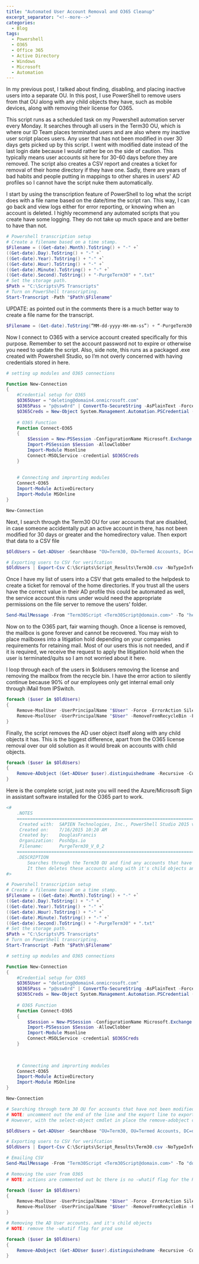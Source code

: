 ```yaml
---
title: "Automated User Account Removal and O365 Cleanup"
excerpt_separator: "<!--more-->"
categories:
  - Blog
tags:
  - Powershell
  - O365
  - Office 365
  - Active Directory
  - Windows
  - Microsoft
  - Automation
---
```


In my previous post, I talked about finding, disabling, and placing inactive users into a separate OU. In this post, I use PowerShell to remove users from that OU along with any child objects they have, such as mobile devices, along with removing their license for O365.

This script runs as a scheduled task on my Powershell automation server every Monday. It searches through all users in the Term30 OU, which is where our ID Team places terminated users and are also where my inactive user script places users. Any user that has not been modified in over 30 days gets picked up by this script. I went with modified date instead of the last login date because I would rather be on the side of caution. This typically means user accounts sit here for 30-60 days before they are removed. The script also creates a CSV report and creates a ticket for removal of their home directory if they have one. Sadly, there are years of bad habits and people putting in mappings to other shares in users' AD profiles so I cannot have the script nuke them automatically.

I start by using the transcription feature of PowerShell to log what the script does with a file name based on the date/time the script ran. This way, I can go back and view logs either for error reporting, or knowing when an account is deleted. I highly recommend any automated scripts that you create have some logging. They do not take up much space and are better to have than not.

```powershell
# Powershell transcription setup
# Create a filename based on a time stamp.
$Filename = ((Get-date).Month).ToString() + "-" +`
((Get-date).Day).ToString() + "-" +`
((Get-date).Year).ToString() + "-" +`
((Get-date).Hour).ToString() + "-" +`
((Get-date).Minute).ToString() + "-" +`
((Get-date).Second).ToString() + "-PurgeTerm30" + ".txt"
# Set the storage path.
$Path = "C:\Scripts\PS Transcripts"
# Turn on PowerShell transcripting. 
Start-Transcript -Path "$Path\$Filename"
```

UPDATE: as pointed out in the comments there is a much better way to create a file name for the transcript.

```powershell
$Filename = (Get-date).ToString(“MM-dd-yyyy-HH-mm-ss”) + “-PurgeTerm30.txt”
```

Now I connect to O365 with a service account created specifically for this purpose. Remember to set the account password not to expire or otherwise you need to update the script. Also, side note, this runs as a packaged .exe created with Powershell Studio, so I’m not overly concerned with having credentials stored in here.

```powershell
# setting up modules and O365 connections

Function New-Connection
{
	#Credential setup for O365
	$O365User = "deleting@domain4.onmicrosoft.com"
	$O365Pass = "p@ssw0rd" | ConvertTo-SecureString -AsPlainText -Force
	$O365Creds = New-Object System.Management.Automation.PSCredential ($O365User, $O365Pass)
	
	# O365 Function
	Function Connect-O365
	{
		$Session = New-PSSession -ConfigurationName Microsoft.Exchange -ConnectionUri https://ps.outlook.com/powershell/ -Credential $O365Creds -Authentication Basic -AllowRedirection
		Import-PSSession $Session -AllowClobber
		Import-Module Msonline
		Connect-MSOLService -credential $O365Creds
	}
	
	
	# Connecting and improrting modules
	Connect-O365
	Import-Module ActiveDirectory
	Import-Module MSOnline
}

New-Connection
```

Next, I search through the Term30 OU for user accounts that are disabled, in case someone accidentally put an active account in there, has not been modified for 30 days or greater and the homedirectory value. Then export that data to a CSV file

```powershell
$OldUsers = Get-ADUser -Searchbase "OU=Term30, OU=Termed Accounts, DC=domain, DC=com" -Filter * -Properties samaccountname, Modified, homedirectory | Where { $_.Modified -le $(Get-Date).AddDays(-30) -and $_.enabled -eq $false } # | select samaccountname, Modified

# Exporting users to CSV for verifcation
$OldUsers | Export-Csv C:\Scripts\Script_Results\Term30.csv -NoTypeInformation
```

Once I have my list of users into a CSV that gets emailed to the helpdesk to create a ticket for removal of the home directories. If you trust all the users have the correct value in their AD profile this could be automated as well, the service account this runs under would need the appropriate permissions on the file server to remove the users' folder.

```powershell
Send-MailMessage -From "Term30Script <Term30Script@domain.com>" -To "helpdesk@domain.com" -Subject "Network Shares from Term30" -Body "Task to Server team. Please see attatched CSV file" -Attachments "C:\Scripts\Script_Results\Term30.csv" -SmtpServer "smtp.domain.net"
```

Now on to the O365 part, fair warning though. Once a license is removed, the mailbox is gone forever and cannot be recovered. You may wish to place mailboxes into a litigation hold depending on your companies requirements for retaining mail. Most of our users this is not needed, and if it is required, we receive the request to apply the litigation hold when the user is terminated/quits so I am not worried about it here.

I loop through each of the users in $oldusers removing the license and removing the mailbox from the recycle bin. I have the error action to silently continue because 90% of our employees only get internal email only through iMail from IPSwitch.

```powershell
foreach ($user in $OldUsers)
{
	Remove-MsolUser -UserPrincipalName "$User" -Force -ErrorAction SilentlyContinue
	Remove-MsolUser -UserPrincipalName "$User" -RemoveFromRecycleBin -Force -ErrorAction SilentlyContinue
}
```

Finally, the script removes the AD user object itself along with any child objects it has. This is the biggest difference, apart from the O365 license removal over our old solution as it would break on accounts with child objects.

```powershell
foreach ($user in $OldUsers)
{
	Remove-ADobject (Get-ADUser $user).distinguishedname -Recursive -Confirm:$false
}
```

Here is the complete script, just note you will need the Azure/Microsoft Sign in assistant software installed for the O365 part to work.

```powershell
<#	
	.NOTES
	===========================================================================
	 Created with: 	SAPIEN Technologies, Inc., PowerShell Studio 2015 v4.2.86
	 Created on:   	7/16/2015 10:20 AM
	 Created by:   	DouglasFrancis
	 Organization: 	PoshOps.io
	 Filename:     	PurgeTerm30_V_0_2
	===========================================================================
	.DESCRIPTION
		Searches through the Term30 OU and find any accounts that have not been modified in the last 30 days.
		It then deletes these accounts along with it's child objects and O365 license.
#>

# Powershell transcription setup
# Create a filename based on a time stamp.
$Filename = ((Get-date).Month).ToString() + "-" +`
((Get-date).Day).ToString() + "-" +`
((Get-date).Year).ToString() + "-" +`
((Get-date).Hour).ToString() + "-" +`
((Get-date).Minute).ToString() + "-" +`
((Get-date).Second).ToString() + "-PurgeTerm30" + ".txt"
# Set the storage path.
$Path = "C:\Scripts\PS Transcripts"
# Turn on PowerShell transcripting. 
Start-Transcript -Path "$Path\$Filename"

# setting up modules and O365 connections

Function New-Connection
{
	#Credential setup for O365
	$O365User = "deleting@domain4.onmicrosoft.com"
	$O365Pass = "p@ssw0rd" | ConvertTo-SecureString -AsPlainText -Force
	$O365Creds = New-Object System.Management.Automation.PSCredential ($O365User, $O365Pass)
	
	# O365 Function
	Function Connect-O365
	{
		$Session = New-PSSession -ConfigurationName Microsoft.Exchange -ConnectionUri https://ps.outlook.com/powershell/ -Credential $O365Creds -Authentication Basic -AllowRedirection
		Import-PSSession $Session -AllowClobber
		Import-Module Msonline
		Connect-MSOLService -credential $O365Creds
	}
	

	
	# Connecting and improrting modules
	Connect-O365
	Import-Module ActiveDirectory
	Import-Module MSOnline
}

New-Connection

# Searching through term 30 OU for accounts that have not been modified in 30 days or greater.
# NOTE: uncomment out the end of the line and the export line to export data to CSV. 
# However, with the select-object cmdlet in place the remove-adobject cmdlet will not work.

$OldUsers = Get-ADUser -Searchbase "OU=Term30, OU=Termed Accounts, DC=domain, DC=net" -Filter * -Properties samaccountname, Modified, homedirectory | Where { $_.Modified -le $(Get-Date).AddDays(-30) -and $_.enabled -eq $false } # | select samaccountname, Modified

# Exporting users to CSV for verifcation
$OldUsers | Export-Csv C:\Scripts\Script_Results\Term30.csv -NoTypeInformation

# Emailing CSV
Send-MailMessage -From "Term30Script <Term30Script@domain.com>" -To "domainitsupport@domain.com" -Subject "Network Shares from Term30" -Body "Task to Server team. Please see attached CSV file" -Attachments "C:\Scripts\Script_Results\Term30.csv" -SmtpServer "smtp.domain.net"

# Removing the user from O365
# NOTE: actions are commented out bc there is no -whatif flag for the Remove-msoluser cmdlet 

foreach ($user in $OldUsers)
{
	Remove-MsolUser -UserPrincipalName "$User" -Force -ErrorAction SilentlyContinue
	Remove-MsolUser -UserPrincipalName "$User" -RemoveFromRecycleBin -Force -ErrorAction SilentlyContinue
}

# Removing the AD User accounts. and it's child objects
# NOTE: remove the -whatif flag for prod use

foreach ($user in $OldUsers)
{
	Remove-ADobject (Get-ADUser $user).distinguishedname -Recursive -Confirm:$false
}
```
